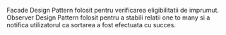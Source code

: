 Facade Design Pattern folosit pentru verificarea eligibilitatii de imprumut.
Observer Design Pattern folosit pentru a stabili relatii one to many si a notifica utilizatorul ca sortarea a fost efectuata cu succes.
